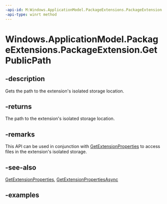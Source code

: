 ```yaml
---
-api-id: M:Windows.ApplicationModel.PackageExtensions.PackageExtension.GetPublicPath
-api-type: winrt method
---
```


# Windows.ApplicationModel.PackageExtensions.PackageExtension.GetPublicPath

<!--
public string GetPublicPath ();
-->

## -description

Gets the path to the extension's isolated storage location.

## -returns

The path to the extension's isolated storage location.

## -remarks

This API can be used in conjunction with [GetExtensionProperties](packageextension_getextensionproperties_517263467.md) to access files in the extension's isolated storage.

## -see-also

[GetExtensionProperties](packageextension_getextensionproperties_517263467.md), [GetExtensionPropertiesAsync](packageextension_getextensionpropertiesasync_1765535170.md)

## -examples

